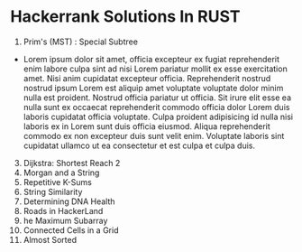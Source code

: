 # Hackerrank Solutions In RUST

1. Prim's (MST) : Special Subtree
- Lorem ipsum dolor sit amet, officia excepteur ex fugiat reprehenderit enim labore culpa sint ad nisi Lorem pariatur mollit ex esse exercitation amet. Nisi anim cupidatat excepteur officia. Reprehenderit nostrud nostrud ipsum Lorem est aliquip amet voluptate voluptate dolor minim nulla est proident. Nostrud officia pariatur ut officia. Sit irure elit esse ea nulla sunt ex occaecat reprehenderit commodo officia dolor Lorem duis laboris cupidatat officia voluptate. Culpa proident adipisicing id nulla nisi laboris ex in Lorem sunt duis officia eiusmod. Aliqua reprehenderit commodo ex non excepteur duis sunt velit enim. Voluptate laboris sint cupidatat ullamco ut ea consectetur et est culpa et culpa duis.
 
3. Dijkstra: Shortest Reach 2
4. Morgan and a String
5. Repetitive K-Sums
6. String Similarity
7. Determining DNA Health
8. Roads in HackerLand
9. he Maximum Subarray
10. Connected Cells in a Grid
11. Almost Sorted
